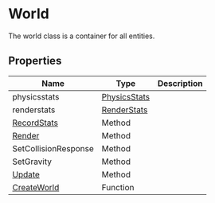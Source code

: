 # World

The world class is a container for all entities.

## Properties

| Name | Type | Description |
|---|---|---|
| physicsstats | [PhysicsStats](PhysicsStats.md) |  |
| renderstats | [RenderStats](RenderStats.md) |  |
| [RecordStats](World_RecordStats.md) | Method | |
| [Render](World_Render.md) | Method | |
| SetCollisionResponse | Method | |
| SetGravity | Method | |
| [Update](World_Update.md) | Method | |
| [CreateWorld](CreateWorld.md) | Function | |
